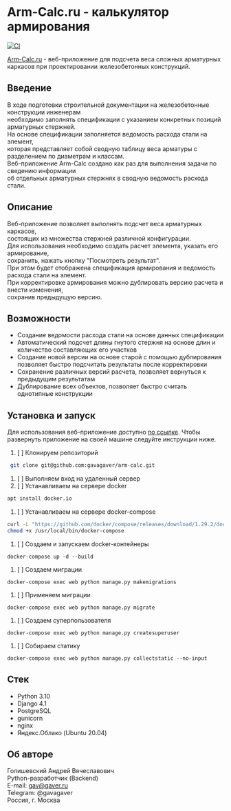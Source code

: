 # Arm-Calc.ru - калькулятор армирования
[![CI](https://github.com/gavagaver/arm-calc/actions/workflows/build_and_tests.yml/badge.svg?branch=main)](https://github.com/gavagaver/arm-calc/actions/workflows/build_and_tests.yml)

[Arm-Calc.ru](http://arm-calc.ru) - веб-приложение для подсчета веса сложных арматурных каркасов 
при проектировании железобетонных конструкций. 

## Введение
В ходе подготовки строительной документации на железобетонные конструкции инженерам  
необходимо заполнять спецификации с указанием конкретных позиций арматурных стержней.  
На основе спецификации заполняется ведомость расхода стали на элемент,  
которая представляет собой сводную таблицу веса арматуры с разделением по диаметрам и классам.  
Веб-приложение Arm-Calc создано как раз для выполнения задачи по сведению информации  
об отдельных арматурных стержнях в сводную ведомость расхода стали.  

## Описание
Веб-приложение позволяет выполнять подсчет веса арматурных каркасов,  
состоящих из множества стержней различной конфигурации.  
Для использования необходимо создать расчет элемента, указать его армирование,  
сохранить, нажать кнопку "Посмотреть результат".  
При этом будет отображена спецификация армирования и ведомость расхода стали на элемент.  
При корректировке армирования можно дублировать версию расчета и внести изменения,  
сохранив предыдущую версию.  

## Возможности
- Создание ведомости расхода стали на основе данных спецификации
- Автоматический подсчет длины гнутого стержня на основе длин и количество составляющих его участков
- Создание новой версии на основе старой с помощью дублирования позволяет быстро подсчитать результаты после корректировки 
- Сохранение различных версий расчета, позволяет вернуться к предыдущим результатам
- Дублирование всех объектов, позволяет быстро считать однотипные конструкции

## Установка и запуск
Для использования веб-приложение доступно [по ссылке](http://arm-calc.ru).
Чтобы развернуть приложение на своей машине следуйте инструкции ниже.

1. [ ] Клонируем репозиторий 
```bash
 git clone git@github.com:gavagaver/arm-calc.git 
```
1. [ ] Выполняем вход на удаленный сервер
2. [ ] Устанавливаем на сервере docker
```bash
apt install docker.io 
```
1. [ ] Устанавливаем на сервере docker-compose
```bash
curl -L "https://github.com/docker/compose/releases/download/1.29.2/docker-compose-$(uname -s)-$(uname -m)" -o /usr/local/bin/docker-compose
chmod +x /usr/local/bin/docker-compose
```
1. [ ] Создаем и запускаем docker-контейнеры
``` 
docker-compose up -d --build 
```
1. [ ] Создаем миграции
``` 
docker-compose exec web python manage.py makemigrations 
```
1. [ ] Применяем миграции
``` 
docker-compose exec web python manage.py migrate 
``` 
1. [ ] Создаем суперпользователя
``` 
docker-compose exec web python manage.py createsuperuser 
``` 
1. [ ] Собираем статику
``` 
docker-compose exec web python manage.py collectstatic --no-input 
``` 

## Стек
- Python 3.10
- Django 4.1
- PostgreSQL
- gunicorn
- nginx
- Яндекс.Облако (Ubuntu 20.04)

## Об авторе
Голишевский Андрей Вячеславович  
Python-разработчик (Backend)  
E-mail: gav@gaver.ru  
Telegram: @gavagaver  
Россия, г. Москва  
